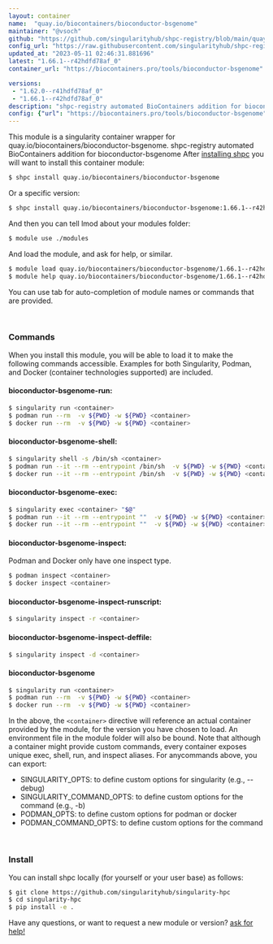 ```yaml
---
layout: container
name:  "quay.io/biocontainers/bioconductor-bsgenome"
maintainer: "@vsoch"
github: "https://github.com/singularityhub/shpc-registry/blob/main/quay.io/biocontainers/bioconductor-bsgenome/container.yaml"
config_url: "https://raw.githubusercontent.com/singularityhub/shpc-registry/main/quay.io/biocontainers/bioconductor-bsgenome/container.yaml"
updated_at: "2023-05-11 02:46:31.881696"
latest: "1.66.1--r42hdfd78af_0"
container_url: "https://biocontainers.pro/tools/bioconductor-bsgenome"

versions:
 - "1.62.0--r41hdfd78af_0"
 - "1.66.1--r42hdfd78af_0"
description: "shpc-registry automated BioContainers addition for bioconductor-bsgenome"
config: {"url": "https://biocontainers.pro/tools/bioconductor-bsgenome", "maintainer": "@vsoch", "description": "shpc-registry automated BioContainers addition for bioconductor-bsgenome", "latest": {"1.66.1--r42hdfd78af_0": "sha256:7efb620cefb91478615f1e4764a04900667d15abcd92a50fd39cd3a84c2aaba7"}, "tags": {"1.62.0--r41hdfd78af_0": "sha256:bffb3c8a796fe6d90a2e396d3057ca8466d4665e65f0e00bdffdc1ce32efeaae", "1.66.1--r42hdfd78af_0": "sha256:7efb620cefb91478615f1e4764a04900667d15abcd92a50fd39cd3a84c2aaba7"}, "docker": "quay.io/biocontainers/bioconductor-bsgenome"}
---
```


This module is a singularity container wrapper for quay.io/biocontainers/bioconductor-bsgenome.
shpc-registry automated BioContainers addition for bioconductor-bsgenome
After [installing shpc](#install) you will want to install this container module:


```bash
$ shpc install quay.io/biocontainers/bioconductor-bsgenome
```

Or a specific version:

```bash
$ shpc install quay.io/biocontainers/bioconductor-bsgenome:1.66.1--r42hdfd78af_0
```

And then you can tell lmod about your modules folder:

```bash
$ module use ./modules
```

And load the module, and ask for help, or similar.

```bash
$ module load quay.io/biocontainers/bioconductor-bsgenome/1.66.1--r42hdfd78af_0
$ module help quay.io/biocontainers/bioconductor-bsgenome/1.66.1--r42hdfd78af_0
```

You can use tab for auto-completion of module names or commands that are provided.

<br>

### Commands

When you install this module, you will be able to load it to make the following commands accessible.
Examples for both Singularity, Podman, and Docker (container technologies supported) are included.

#### bioconductor-bsgenome-run:

```bash
$ singularity run <container>
$ podman run --rm  -v ${PWD} -w ${PWD} <container>
$ docker run --rm  -v ${PWD} -w ${PWD} <container>
```

#### bioconductor-bsgenome-shell:

```bash
$ singularity shell -s /bin/sh <container>
$ podman run --it --rm --entrypoint /bin/sh  -v ${PWD} -w ${PWD} <container>
$ docker run --it --rm --entrypoint /bin/sh  -v ${PWD} -w ${PWD} <container>
```

#### bioconductor-bsgenome-exec:

```bash
$ singularity exec <container> "$@"
$ podman run --it --rm --entrypoint ""  -v ${PWD} -w ${PWD} <container> "$@"
$ docker run --it --rm --entrypoint ""  -v ${PWD} -w ${PWD} <container> "$@"
```

#### bioconductor-bsgenome-inspect:

Podman and Docker only have one inspect type.

```bash
$ podman inspect <container>
$ docker inspect <container>
```

#### bioconductor-bsgenome-inspect-runscript:

```bash
$ singularity inspect -r <container>
```

#### bioconductor-bsgenome-inspect-deffile:

```bash
$ singularity inspect -d <container>
```



#### bioconductor-bsgenome

```bash
$ singularity run <container>
$ podman run --rm  -v ${PWD} -w ${PWD} <container>
$ docker run --rm  -v ${PWD} -w ${PWD} <container>
```


In the above, the `<container>` directive will reference an actual container provided
by the module, for the version you have chosen to load. An environment file in the
module folder will also be bound. Note that although a container
might provide custom commands, every container exposes unique exec, shell, run, and
inspect aliases. For anycommands above, you can export:

 - SINGULARITY_OPTS: to define custom options for singularity (e.g., --debug)
 - SINGULARITY_COMMAND_OPTS: to define custom options for the command (e.g., -b)
 - PODMAN_OPTS: to define custom options for podman or docker
 - PODMAN_COMMAND_OPTS: to define custom options for the command

<br>

### Install

You can install shpc locally (for yourself or your user base) as follows:

```bash
$ git clone https://github.com/singularityhub/singularity-hpc
$ cd singularity-hpc
$ pip install -e .
```

Have any questions, or want to request a new module or version? [ask for help!](https://github.com/singularityhub/singularity-hpc/issues)